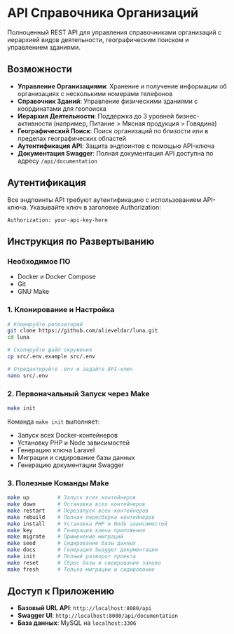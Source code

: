 # API Справочника Организаций

Полноценный REST API для управления справочниками организаций с иерархией видов деятельности, географическим поиском и управлением зданиями.

## Возможности

* **Управление Организациями**: Хранение и получение информации об организациях с несколькими номерами телефонов
* **Справочник Зданий**: Управление физическими зданиями с координатами для геопоиска
* **Иерархия Деятельности**: Поддержка до 3 уровней бизнес-активности (например, Питание > Мясная продукция > Говядина)
* **Географический Поиск**: Поиск организаций по близости или в пределах географических областей
* **Аутентификация API**: Защита эндпоинтов с помощью API-ключа
* **Документация Swagger**: Полная документация API доступна по адресу `/api/documentation`

## Аутентификация

Все эндпоинты API требуют аутентификацию с использованием API-ключа. Указывайте ключ в заголовке Authorization:

```http
Authorization: your-api-key-here
```

## Инструкция по Развертыванию

### Необходимое ПО

* Docker и Docker Compose
* Git
* GNU Make

### 1. Клонирование и Настройка

```bash
# Клонируйте репозиторий
git clone https://github.com/alieveldar/luna.git
cd luna

# Скопируйте файл окружения
cp src/.env.example src/.env

# Отредактируйте .env и задайте API-ключ
nano src/.env
```

### 2. Первоначальный Запуск через Make

```bash
make init
```

Команда `make init` выполняет:

* Запуск всех Docker-контейнеров
* Установку PHP и Node зависимостей
* Генерацию ключа Laravel
* Миграции и сидирование базы данных
* Генерацию документации Swagger

### 3. Полезные Команды Make

```bash
make up         # Запуск всех контейнеров
make down       # Остановка всех контейнеров
make restart    # Перезапуск всех контейнеров
make rebuild    # Полная пересборка контейнеров
make install    # Установка PHP и Node зависимостей
make key        # Генерация ключа приложения
make migrate    # Применение миграций
make seed       # Сидирование базы данных
make docs       # Генерация Swagger документации
make init       # Полный разворот проекта
make reset      # Сброс базы и сидирование заново
make fresh      # Только миграции и сидирование
```

## Доступ к Приложению

* **Базовый URL API**: `http://localhost:8080/api`
* **Swagger UI**: `http://localhost:8080/api/documentation`
* **База данных**: MySQL на `localhost:3306`
